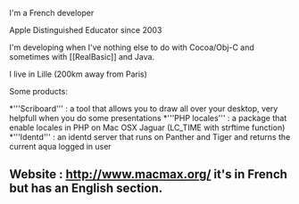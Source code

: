 

I'm a French developer

Apple Distinguished Educator since 2003

I'm developing when I've nothing else to do with Cocoa/Obj-C and sometimes with [[RealBasic]] and Java.

I live in Lille (200km away from Paris)



Some products:

*'''Scriboard''' : a tool that allows you to draw all over your desktop, very helpfull when you do some presentations
*'''PHP locales''' : a package that enable locales in PHP on Mac OSX Jaguar (LC_TIME with strftime function)
*'''Identd''' : an identd server that runs on Panther and Tiger and returns the current aqua logged in user
 

Website : http://www.macmax.org/ it's in French but has an English section.
----